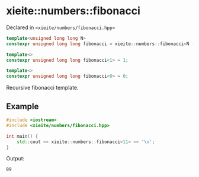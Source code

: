 # xieite::numbers::fibonacci
Declared in `<xieite/numbers/fibonacci.hpp>`
```cpp
template<unsigned long long N>
constexpr unsigned long long fibonacci = xieite::numbers::fibonacci<N - 1> + xieite::numbers::fibonacci<N - 2>;

template<>
constexpr unsigned long long fibonacci<1> = 1;

template<>
constexpr unsigned long long fibonacci<0> = 0;
```
Recursive fibonacci template.
## Example
```cpp
#include <iostream>
#include <xieite/numbers/fibonacci.hpp>

int main() {
	std::cout << xieite::numbers::fibonacci<11> << '\n';
}
```
Output:
```
89
```
